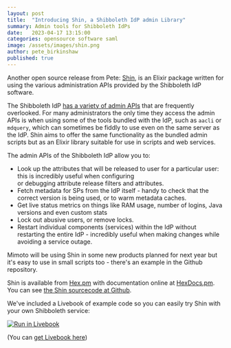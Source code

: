 ```yaml
---
layout: post
title:  "Introducing Shin, a Shibboleth IdP admin Library"
summary: Admin tools for Shibboleth IdPs
date:   2023-04-17 13:15:00
categories: opensource software saml
image: /assets/images/shin.png
author: pete_birkinshaw
published: true
---
```

Another open source release from Pete: [Shin](https://github.com/Digital-Identity-Labs/shin),
is an Elixir package written for using the various administration APIs provided by the
Shibboleth IdP software.

The Shibboleth IdP [has a variety of admin APIs](https://shibboleth.atlassian.net/wiki/spaces/IDP4/pages/1265631851/WebInterfaces)
  that are frequently overlooked. For many administrators the only time they
  access the admin APIs is when using some of the tools bundled with the IdP, such as `aacli` or `mdquery`, which can
  sometimes be fiddly to use even on the same server as the IdP. Shin aims to offer the same functionality as the
  bundled admin scripts but as an Elixir library suitable for use in scripts and web services.

The admin APIs of the Shibboleth IdP allow you to:

* Look up the attributes that will be released to user for a particular user: this is incredibly useful when configuring  
  or debugging attribute release filters and attributes.
* Fetch metadata for SPs from the IdP itself - handy to check that the correct version is being used, or to warm metadata
  caches.
* Get live status metrics on things like RAM usage, number of logins, Java versions and even custom stats
* Lock out abusive users, or remove locks.
* Restart individual components (services) within the IdP without restarting the entire IdP - incredibly useful when making
  changes while avoiding a service outage.

Mimoto will be using Shin in some new products planned for next year but it's easy to use in small scripts too - there's
  an example in the Github repository.

Shin is available from [Hex.pm](https://hex.pm/packages/shin) with documentation online at
[HexDocs.pm](https://hexdocs.pm/shin/readme.html). You can see
[the Shin sourcecode at Github](https://github.com/Digital-Identity-Labs/shin).

We've included a Livebook of example code so you can easily try Shin with your own Shibboleth service:

[![Run in Livebook](https://livebook.dev/badge/v1/blue.svg)](https://livebook.dev/run?url=https%3A%2F%2Fraw.githubusercontent.com%2FDigital-Identity-Labs%2Fshin%2Fmain%2Fshin_notebook.livemd)

(You can [get Livebook here](https://livebook.dev/#install))
